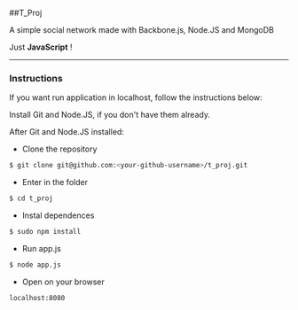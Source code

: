 ##T_Proj

A simple social network made with Backbone.js, Node.JS and MongoDB

Just **JavaScript** !


---
### Instructions
 
If you want run application in localhost, follow the instructions below:

Install Git and Node.JS, if you don't have them already.

After Git and Node.JS installed:


- Clone the repository

```bash
$ git clone git@github.com:<your-github-username>/t_proj.git
```

- Enter in the folder

```bash
$ cd t_proj
```

- Instal dependences

```bash
$ sudo npm install
```

- Run app.js

```bash
$ node app.js
```

- Open on your browser

```bash
localhost:8080
```